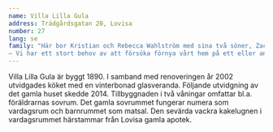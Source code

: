 ```yaml
---
name: Villa Lilla Gula
address: Trädgårdsgatan 20, Lovisa
number: 27
lang: se
family: "Här bor Kristian och Rebecca Wahlström med sina två söner, Zacharias 7 år och Espen 4 år. Till familjen hör även hundarna Turbo och Randolf. Kristian och Rebecca jobbar båda som vårdare av funktionshindrade och på sidan av jobbet delar de ett starkt gemensamt intresse för inredning och CrossFit.\n
– Vi har ett stort behov av att försöka förnya vårt hem på ett eller annat sätt. Vi vill inte bli uttråkade så vi ändrar om med jämna mellanrum."
---
```

Villa Lilla Gula är byggt 1890. I samband med renoveringen år 2002 utvidgades köket med en vinterbonad glasveranda. Följande utvidgning av det gamla huset skedde 2014. Tillbyggnaden i två våningar omfattar bl.a. föräldrarnas sovrum. Det gamla sovrummet fungerar numera som vardagsrum och barnrummet som matsal. Den sevärda vackra kakelugnen i vardagsrummet härstammar från Lovisa gamla apotek.

